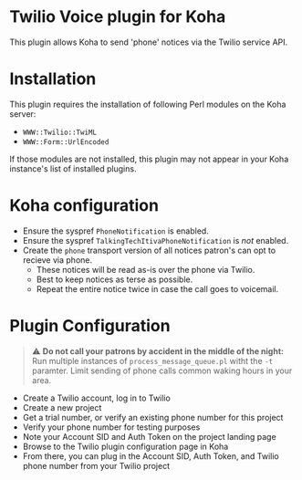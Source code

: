 # Twilio Voice plugin for Koha

This plugin allows Koha to send 'phone' notices via the Twilio service API.

# Installation

This plugin requires the installation of following Perl modules on the Koha server:
* `WWW::Twilio::TwiML`
* `WWW::Form::UrlEncoded`

If those modules are not installed, this plugin may not appear in your Koha instance's list of installed plugins.

# Koha configuration
* Ensure the syspref `PhoneNotification` is enabled.
* Ensure the syspref `TalkingTechItivaPhoneNotification` is *not* enabled.
* Create the `phone` transport version of all notices patron's can opt to recieve via phone.
  * These notices will be read as-is over the phone via Twilio.
  * Best to keep notices as terse as possible.
  * Repeat the entire notice twice in case the call goes to voicemail.

# Plugin Configuration

> :warning: **Do not call your patrons by accident in the middle of the night:** Run multiple instances of `process_message_queue.pl` witht the `-t` paramter. Limit sending of phone calls common waking hours in your area.

* Create a Twilio account, log in to Twilio
* Create a new project
* Get a trial number, or verify an existing phone number for this project
* Verify your phone number for testing purposes 
* Note your Account SID and Auth Token on the project landing page
* Browse to the Twilio plugin configuration page in Koha
* From there, you can plug in the Account SID, Auth Token, and Twilio phone number from  your Twilio project
